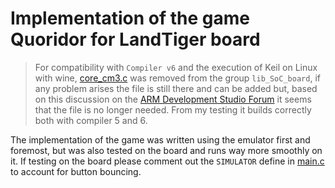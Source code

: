 # Implementation of the game Quoridor for LandTiger board

> For compatibility with `Compiler v6` and the execution of Keil on Linux with wine, [core_cm3.c](Quoridor/core_cm3.c) was removed from the group `lib_SoC_board`, if any problem arises the file is still there and can be added but, based on this discussion on the [ARM Development Studio Forum](https://community.arm.com/support-forums/f/armds-forum/2770/compile-error-for-core_cm3-c) it seems that the file is no longer needed.
> From my testing it builds correctly both with compiler 5 and 6.

The implementation of the game was written using the emulator first and foremost, but was also tested on the board and runs way more smoothly on it. If testing on the board please comment out the `SIMULATOR` define in [main.c](Quoridor/main.c) to account for button bouncing.
